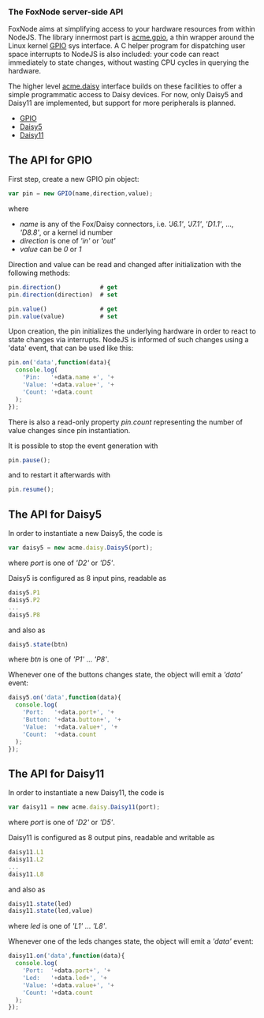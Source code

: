### The FoxNode server-side API ###

FoxNode aims at simplifying access to your hardware resources from within NodeJS. The library innermost part is [acme.gpio](/ant9000/FoxNode/tree/master/acme/gpio/), a thin wrapper around the Linux kernel [GPIO](http://www.kernel.org/doc/Documentation/gpio.txt) sys interface. A C helper program for dispatching user space interrupts to NodeJS is also included: your code can react immediately to state changes, without wasting CPU cycles in querying the hardware.

The higher level [acme.daisy](/ant9000/FoxNode/tree/master/daisy/) interface builds on these facilities to offer a simple programmatic access to Daisy devices. For now, only Daisy5 and Daisy11 are implemented, but support for more peripherals is planned.

-  [GPIO](#GPIO)
-  [Daisy5](#Daisy5)
-  [Daisy11](#Daisy11)

<a name="GPIO">The API for GPIO</a>
-----------------------------------

First step, create a new GPIO pin object:

```javascript
var pin = new GPIO(name,direction,value);
```

where

- *name* is any of the Fox/Daisy connectors, i.e. *'J6.1'*, *'J7.1'*, *'D1.1'*, ..., *'D8.8'*, or a kernel id number
- *direction* is one of *'in'* or *'out'*
- *value* can be *0* or *1*

Direction and value can be read and changed after initialization with the following methods:

```javascript
pin.direction()           # get
pin.direction(direction)  # set

pin.value()               # get
pin.value(value)          # set
```

Upon creation, the pin initializes the underlying hardware in order to react to state changes via interrupts. NodeJS is informed of such changes using a 'data' event, that can be used like this:

```javascript
pin.on('data',function(data){
  console.log(
    'Pin:   '+data.name +', '+
    'Value: '+data.value+', '+
    'Count: '+data.count
  );
});
```

There is also a read-only property *pin.count* representing the number of value changes since pin instantiation.

It is possible to stop the event generation with 

```javascript
pin.pause();
```

and to restart it afterwards with

```javascript
pin.resume();
```

<a name="Daisy5">The API for Daisy5</a>
---------------------------------------

In order to instantiate a new Daisy5, the code is

```javascript
var daisy5 = new acme.daisy.Daisy5(port);
```

where *port* is one of *'D2'* or *'D5'*.

Daisy5 is configured as 8 input pins, readable as

```javascript
daisy5.P1
daisy5.P2
...
daisy5.P8
```

and also as

```javascript
daisy5.state(btn)
```

where *btn* is one of *'P1'* ... *'P8'*.

Whenever one of the buttons changes state, the object will emit a *'data'* event:

```javascript
daisy5.on('data',function(data){
  console.log(
    'Port:   '+data.port+', '+
    'Button: '+data.button+', '+
    'Value:  '+data.value+', '+
    'Count:  '+data.count
  );
});
```

<a name="Daisy11">The API for Daisy11</a>
-----------------------------------------

In order to instantiate a new Daisy11, the code is

```javascript
var daisy11 = new acme.daisy.Daisy11(port);
```

where *port* is one of *'D2'* or *'D5'*.

Daisy11 is configured as 8 output pins, readable and writable as

```javascript
daisy11.L1
daisy11.L2
...
daisy11.L8
```

and also as

```javascript
daisy11.state(led)
daisy11.state(led,value)
```

where *led* is one of *'L1'* ... *'L8'*.

Whenever one of the leds changes state, the object will emit a *'data'* event:

```javascript
daisy11.on('data',function(data){
  console.log(
    'Port:  '+data.port+', '+
    'Led:   '+data.led+', '+
    'Value: '+data.value+', '+
    'Count: '+data.count
  );
});
```
